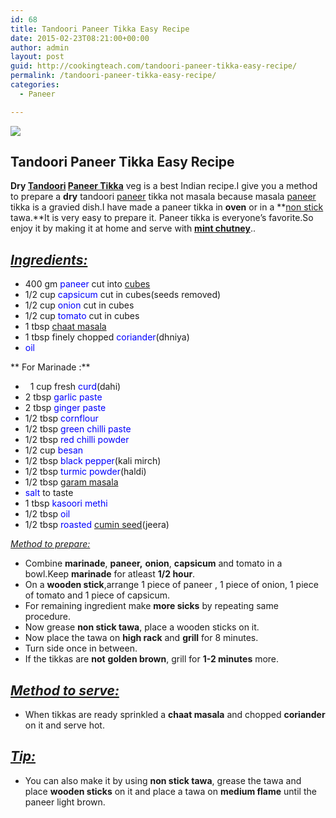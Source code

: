 ```yaml
---
id: 68
title: Tandoori Paneer Tikka Easy Recipe
date: 2015-02-23T08:21:00+00:00
author: admin
layout: post
guid: http://cookingteach.com/tandoori-paneer-tikka-easy-recipe/
permalink: /tandoori-paneer-tikka-easy-recipe/
categories:
  - Paneer

---
```


[![](http://3.bp.blogspot.com/-E8XtwTNlEAE/VOrUs4GJtxI/AAAAAAAAAGE/3I11SDCVeok/s1600/4.JPG)](http://3.bp.blogspot.com/-E8XtwTNlEAE/VOrUs4GJtxI/AAAAAAAAAGE/3I11SDCVeok/s1600/4.JPG)

## Tandoori Paneer Tikka Easy Recipe

**Dry [Tandoori](http://en.wikipedia.org/wiki/Tandoor "Tandoor") [Paneer Tikka](http://en.wikipedia.org/wiki/Paneer_tikka "Paneer tikka")** veg is a best Indian recipe.I give you a method to prepare a **dry** tandoori [paneer](http://en.wikipedia.org/wiki/Paneer "Paneer") tikka not masala because masala [paneer](http://en.wikipedia.org/wiki/Paneer "Paneer") tikka is a gravied dish.I have made a paneer tikka in **oven** or in a **[non stick](http://en.wikipedia.org/wiki/Non-stick_surface "Non-stick surface") tawa.**It is very easy to prepare it. Paneer tikka is everyone’s favorite.So enjoy it by making it at home and serve with **[mint chutney](http://en.wikipedia.org/wiki/Chutney "Chutney")**..

## _<u>Ingredients:</u>_

*   400 gm <span style="color: blue;">paneer</span> cut into [cubes](http://en.wikipedia.org/wiki/Cube "Cube")
*   1/2 cup <span style="color: blue;">capsicum</span> cut in cubes(seeds removed)
*   1/2 cup <span style="color: blue;">onion</span> cut in cubes
*   1/2 cup <span style="color: blue;">tomato</span> cut in cubes
*   1 tbsp <span style="color: blue;">[chaat masala](http://en.wikipedia.org/wiki/Chaat_masala "Chaat masala")</span>
*   1 tbsp finely chopped <span style="color: blue;">coriander</span>(dhniya)
*   <span style="color: blue;">oil</span>

** For Marinade :**

*   1 cup fresh <span style="color: blue;">curd</span>(dahi)
*   2 tbsp <span style="color: blue;">garlic paste</span>
*   2 tbsp <span style="color: blue;">ginger paste</span>
*   1/2 tbsp <span style="color: blue;">cornflour</span>
*   1/2 tbsp <span style="color: blue;">green chilli paste</span>
*   1/2 tbsp <span style="color: blue;">red chilli powder</span>
*   1/2 cup <span style="color: blue;">besan</span>
*   1/2 tbsp <span style="color: blue;">black pepper</span>(kali mirch)
*   1/2 tbsp <span style="color: blue;">turmic powder</span>(haldi)
*   1/2 tbsp <span style="color: blue;">[garam masala](http://en.wikipedia.org/wiki/Garam_masala "Garam masala")</span>
*   <span style="color: blue;">salt</span> to taste
*   1 tbsp <span style="color: blue;">kasoori methi</span>
*   1/2 tbsp <span style="color: blue;">oil</span>
*   1/2 tbsp <span style="color: blue;">roasted</span> <span style="color: blue;">[cumin seed](http://en.wikipedia.org/wiki/Cumin "Cumin")</span>(jeera)

_<u>Method to prepare:</u>_

*   Combine **marinade**, **paneer,** **onion**, **capsicum** and tomato in a bowl.Keep **marinade** for atleast **1/2 hour**.
*   On a **wooden stick**,arrange 1 piece of paneer , 1 piece of onion, 1 piece of tomato and 1 piece of capsicum.
*   For remaining ingredient make **more sicks** by repeating same procedure.
*   Now grease **non stick tawa**, place a wooden sticks on it.
*   Now place the tawa on **high rack** and **grill** for 8 minutes.
*   Turn side once in between.
*   If the tikkas are **not** **golden brown**, grill for **1-2 minutes** more.

## _<u>Method to serve:</u>_

*   When tikkas are ready sprinkled a **chaat masala** and chopped **coriander** on it and serve hot.

## _<u>Tip:</u>_

*   You can also make it by using **non stick tawa**, grease the tawa and place **wooden sticks** on it and place a tawa on **medium flame** until the paneer light brown.
